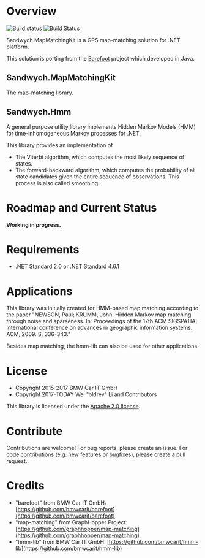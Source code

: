 # Overview

[![Build status](https://ci.appveyor.com/api/projects/status/oh77641k0s78g4b2/branch/master?svg=true)](https://ci.appveyor.com/project/oldrev/mapmatchingkit/branch/master)
[![Build Status](https://travis-ci.org/oldrev/mapmatchingkit.svg?branch=master)](https://travis-ci.org/oldrev/mapmatchingkit)

Sandwych.MapMatchingKit is a GPS map-matching solution for .NET platform.

This solution is porting from the [Barefoot](https://github.com/bmwcarit/barefoot) project which developed in Java.

## Sandwych.MapMatchingKit

The map-matching library.

## Sandwych.Hmm

A general purpose utility library implements Hidden Markov Models (HMM) for time-inhomogeneous Markov processes for .NET.

This library provides an implementation of

* The Viterbi algorithm, which computes the most likely sequence of states.
* The forward-backward algorithm, which computes the probability of all state candidates given the entire sequence of observations. This process is also called smoothing.

# Roadmap and Current Status

**Working in progress.**

# Requirements

* .NET Standard 2.0 or .NET Standard 4.6.1

# Applications

This library was initially created for HMM-based map matching according to the paper
"NEWSON, Paul; KRUMM, John. Hidden Markov map matching through noise and sparseness.
In: Proceedings of the 17th ACM SIGSPATIAL international conference on advances in geographic
information systems. ACM, 2009. S. 336-343."

Besides map matching, the hmm-lib can also be used for other applications.

# License

* Copyright 2015-2017 BMW Car IT GmbH
* Copyright 2017-TODAY Wei "oldrev" Li and Contributors

This library is licensed under the [Apache 2.0 license](http://www.apache.org/licenses/LICENSE-2.0.html).

# Contribute

Contributions are welcome! For bug reports, please create an issue. 
For code contributions (e.g. new features or bugfixes), please create a pull request.

# Credits

* "barefoot" from BMW Car IT GmbH: [https://github.com/bmwcarit/barefoot](https://github.com/bmwcarit/barefoot)
* "map-matching" from GraphHopper Project: [https://github.com/graphhopper/map-matching](https://github.com/graphhopper/map-matching)
* "hmm-lib" from BMW Car IT GmbH: [https://github.com/bmwcarit/hmm-lib](https://github.com/bmwcarit/hmm-lib)
